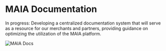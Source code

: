 # MAIA Documentation

In progress: Developing a centralized documentation system that will serve as a resource for our merchants and partners, providing guidance on optimizing the utilization of the MAIA platform.

![MAIA Docs](https://res.cloudinary.com/moyadev/image/upload/v1732812943/sena/readme_gauxvk.png)
